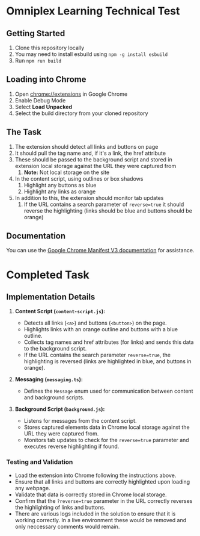 # Omniplex Learning Technical Test

## Getting Started

1. Clone this repository locally
2. You may need to install esbuild using `npm -g install esbuild`
3. Run `npm run build`

## Loading into Chrome

1. Open [chrome://extensions](chrome://extensions) in Google Chrome
2. Enable Debug Mode
3. Select **Load Unpacked**
4. Select the build directory from your cloned repository

## The Task

1. The extension should detect all links and buttons on page
2. It should pull the tag name and, if it's a link, the href attribute
3. These should be passed to the background script and stored in extension local storage against the URL they were captured from
   1. **Note:** Not local storage on the site
4. In the content script, using outlines or box shadows
   1. Highlight any buttons as blue
   2. Highlight any links as orange
5. In addition to this, the extension should monitor tab updates
   1. If the URL contains a search parameter of `reverse=true` it should reverse the highlighting (links should be blue and buttons should be orange)

## Documentation

You can use the [Google Chrome Manifest V3 documentation](https://developer.chrome.com/docs/extensions/reference/api) for assistance.

# Completed Task

## Implementation Details

1. **Content Script (`content-script.js`):**
   - Detects all links (`<a>`) and buttons (`<button>`) on the page.
   - Highlights links with an orange outline and buttons with a blue outline.
   - Collects tag names and href attributes (for links) and sends this data to the background script.
   - If the URL contains the search parameter `reverse=true`, the highlighting is reversed (links are highlighted in blue, and buttons in orange).

2. **Messaging (`messaging.ts`):**
   - Defines the `Message` enum used for communication between content and background scripts.

3. **Background Script (`background.js`):**
   - Listens for messages from the content script.
   - Stores captured elements data in Chrome local storage against the URL they were captured from.
   - Monitors tab updates to check for the `reverse=true` parameter and executes reverse highlighting if found.

### Testing and Validation

- Load the extension into Chrome following the instructions above. 
- Ensure that all links and buttons are correctly highlighted upon loading any webpage.
- Validate that data is correctly stored in Chrome local storage.
- Confirm that the `?reverse=true` parameter in the URL correctly reverses the highlighting of links and buttons.
- There are various logs included in the solution to ensure that it is working correctly. In a live environment these would be removed and only neccessary comments would remain. 
